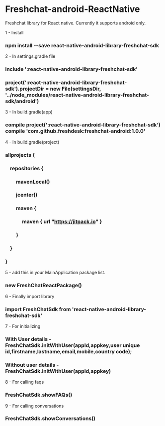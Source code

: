 # Freshchat-android-ReactNative

Freshchat library for React native. Currently it supports android only.

1 - Install 
### npm install --save react-native-android-library-freshchat-sdk

2 - In settings.gradle file 
### include ':react-native-android-library-freshchat-sdk'
### project(':react-native-android-library-freshchat-sdk').projectDir = new File(settingsDir, '../node_modules/react-native-android-library-freshchat-sdk/android')

3 - In build.gradle(app) 
### compile project(':react-native-android-library-freshchat-sdk') compile 'com.github.freshdesk:freshchat-android:1.0.0'

4 - In build.gradle(project) 
### allprojects {
### &nbsp; &nbsp;   repositories {
### &nbsp; &nbsp; &nbsp; &nbsp;&nbsp;       mavenLocal()
### &nbsp; &nbsp; &nbsp; &nbsp;&nbsp;       jcenter()
### &nbsp; &nbsp; &nbsp; &nbsp;&nbsp;       maven {
###  &nbsp; &nbsp; &nbsp; &nbsp;&nbsp; &nbsp; &nbsp; &nbsp;maven { url "https://jitpack.io" }
### &nbsp; &nbsp; &nbsp; &nbsp;&nbsp;       }
### &nbsp; &nbsp;   }
### }


5 - add this in your MainApplication package list.
### new FreshChatReactPackage()

6 - Finally import library 
### import FreshChatSdk from 'react-native-android-library-freshchat-sdk'

7 - For initializing
### With User details - FreshChatSdk.initWithUser(appId,appkey,user unique id,firstname,lastname,email,mobile,country code);
### Without user details - FreshChatSdk.initWithUser(appId,appkey)

8 - For calling faqs
### FreshChatSdk.showFAQs()

9 - For calling conversations
### FreshChatSdk.showConversations()

